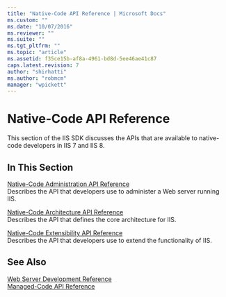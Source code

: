 ```yaml
---
title: "Native-Code API Reference | Microsoft Docs"
ms.custom: ""
ms.date: "10/07/2016"
ms.reviewer: ""
ms.suite: ""
ms.tgt_pltfrm: ""
ms.topic: "article"
ms.assetid: f35ce15b-af8a-4961-bd8d-5ee46ae41c87
caps.latest.revision: 7
author: "shirhatti"
ms.author: "robmcm"
manager: "wpickett"
---
```

# Native-Code API Reference
This section of the IIS SDK discusses the APIs that are available to native-code developers in IIS 7 and IIS 8.  
  
## In This Section  
 [Native-Code Administration API Reference](../../web-development-reference\native-code-api-reference/native-code-administration-api-reference.md)  
 Describes the API that developers use to administer a Web server running IIS.  
  
 [Native-Code Architecture API Reference](../../web-development-reference\native-code-api-reference/native-code-architecture-api-reference.md)  
 Describes the API that defines the core architecture for IIS.  
  
 [Native-Code Extensibility API Reference](../../web-development-reference\native-code-api-reference/native-code-extensibility-api-reference.md)  
 Describes the API that developers use to extend the functionality of IIS.  
  
## See Also  
 [Web Server Development Reference](http://msdn.microsoft.com/library/b1469482-2635-48f0-bf4b-aabccb7c0abd)   
 [Managed-Code API Reference](http://msdn.microsoft.com/library/f18eb4cd-8a41-400b-b544-8b5761bd6b63)